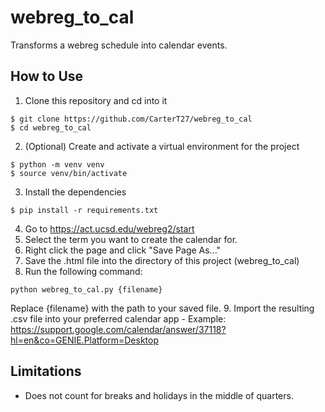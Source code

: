 # webreg_to_cal
Transforms a webreg schedule into calendar events.

## How to Use
1. Clone this repository and cd into it
```
$ git clone https://github.com/CarterT27/webreg_to_cal
$ cd webreg_to_cal
```
2. (Optional) Create and activate a virtual environment for the project
```
$ python -m venv venv
$ source venv/bin/activate
```
3. Install the dependencies
```
$ pip install -r requirements.txt
```
4. Go to https://act.ucsd.edu/webreg2/start
5. Select the term you want to create the calendar for.
6. Right click the page and click "Save Page As..."
7. Save the .html file into the directory of this project (webreg_to_cal)
8. Run the following command:
```
python webreg_to_cal.py {filename}
```
Replace {filename} with the path to your saved file.
9. Import the resulting .csv file into your preferred calendar app
    - Example: https://support.google.com/calendar/answer/37118?hl=en&co=GENIE.Platform=Desktop

## Limitations
- Does not count for breaks and holidays in the middle of quarters.

